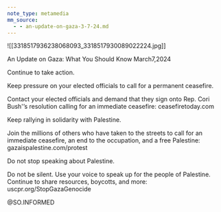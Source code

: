 ```yaml
---
note_type: metamedia
mm_source:
  - - an-update-on-gaza-3-7-24.md
---
```


![[3318517936238068093_3318517930089022224.jpg]]

An Update on Gaza:
What You Should Know
March7,2024

Continue to take action.

Keep pressure on your elected officials
to call for a permanent ceasefire.

Contact your elected officials and demand that they sign onto
Rep. Cori Bush'’s resolution calling for an immediate ceasefire:
ceasefiretoday.com

Keep rallying in solidarity with Palestine.

Join the millions of others who have taken to the streets to call
for an immediate ceasefire, an end to the occupation, and a
free Palestine: gazaispalestine.com/protest

Do not stop speaking about Palestine.

Do not be silent. Use your voice to speak up for the people of
Palestine. Continue to share resources, boycotts, and more:
uscpr.org/StopGazaGenocide

@SO.INFORMED

